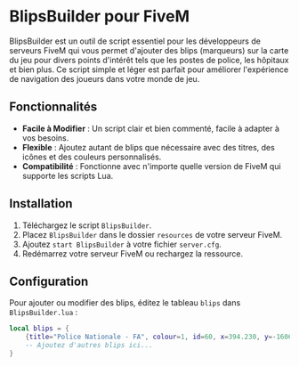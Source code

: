 # BlipsBuilder pour FiveM

BlipsBuilder est un outil de script essentiel pour les développeurs de serveurs FiveM qui vous permet d'ajouter des blips (marqueurs) sur la carte du jeu pour divers points d'intérêt tels que les postes de police, les hôpitaux et bien plus. Ce script simple et léger est parfait pour améliorer l'expérience de navigation des joueurs dans votre monde de jeu.

## Fonctionnalités

- **Facile à Modifier** : Un script clair et bien commenté, facile à adapter à vos besoins.
- **Flexible** : Ajoutez autant de blips que nécessaire avec des titres, des icônes et des couleurs personnalisés.
- **Compatibilité** : Fonctionne avec n'importe quelle version de FiveM qui supporte les scripts Lua.

## Installation

1. Téléchargez le script `BlipsBuilder`.
2. Placez `BlipsBuilder` dans le dossier `resources` de votre serveur FiveM.
3. Ajoutez `start BlipsBuilder` à votre fichier `server.cfg`.
4. Redémarrez votre serveur FiveM ou rechargez la ressource.

## Configuration

Pour ajouter ou modifier des blips, éditez le tableau `blips` dans `BlipsBuilder.lua` :

```lua
local blips = {
    {title="Police Nationale - FA", colour=1, id=60, x=394.230, y=-1606.013, z=29.337},
    -- Ajoutez d'autres blips ici...
}
